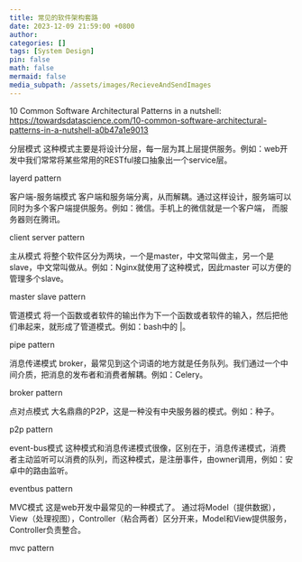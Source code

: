 ```yaml
---
title: 常见的软件架构套路
date: 2023-12-09 21:59:00 +0800
author: 
categories: []
tags: [System Design]
pin: false
math: false
mermaid: false
media_subpath: /assets/images/RecieveAndSendImages
---
```


10 Common Software Architectural Patterns in a nutshell: <https://towardsdatascience.com/10-common-software-architectural-patterns-in-a-nutshell-a0b47a1e9013>

分层模式
这种模式主要是将设计分层，每一层为其上层提供服务。例如：web开发中我们常常将某些常用的RESTful接口抽象出一个service层。

layerd pattern

客户端-服务端模式
客户端和服务端分离，从而解耦。通过这样设计，服务端可以同时为多个客户端提供服务。例如：微信。手机上的微信就是一个客户端， 而服务器则在腾讯。

client server pattern

主从模式
将整个软件区分为两块，一个是master，中文常叫做主，另一个是slave，中文常叫做从。例如：Nginx就使用了这种模式，因此master 可以方便的管理多个slave。

master slave pattern

管道模式
将一个函数或者软件的输出作为下一个函数或者软件的输入，然后把他们串起来，就形成了管道模式。例如：bash中的 |。

pipe pattern

消息传递模式
broker，最常见到这个词语的地方就是任务队列。我们通过一个中间介质，把消息的发布者和消费者解耦。例如：Celery。

broker pattern

点对点模式
大名鼎鼎的P2P，这是一种没有中央服务器的模式。例如：种子。

p2p pattern

event-bus模式
这种模式和消息传递模式很像，区别在于，消息传递模式，消费者主动监听可以消费的队列，而这种模式，是注册事件，由owner调用，例如：安卓中的路由监听。

eventbus pattern

MVC模式
这是web开发中最常见的一种模式了。 通过将Model（提供数据），View（处理视图），Controller（粘合两者）区分开来，Model和View提供服务，Controller负责整合。

mvc pattern